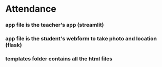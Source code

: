 # Attendance
### app file is the teacher's app (streamlit)
### app file is the student's webform to take photo and location (flask)
### templates folder contains all the html files

